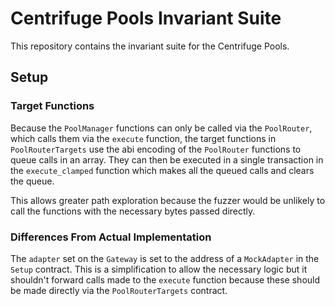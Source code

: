 # Centrifuge Pools Invariant Suite

This repository contains the invariant suite for the Centrifuge Pools.

## Setup

### Target Functions
Because the `PoolManager` functions can only be called via the `PoolRouter`, which calls them via the `execute` function, the target functions in `PoolRouterTargets` use the abi encoding of the `PoolRouter` functions to queue calls in an array. They can then be executed in a single transaction in the `execute_clamped` function which makes all the queued calls and clears the queue.

This allows greater path exploration because the fuzzer would be unlikely to call the functions with the necessary bytes passed directly.  

### Differences From Actual Implementation
The `adapter` set on the `Gateway` is set to the address of a `MockAdapter` in the `Setup` contract. This is a simplification to allow the necessary logic but it shouldn't forward calls made to the `execute` function because these should be made directly via the `PoolRouterTargets` contract.
